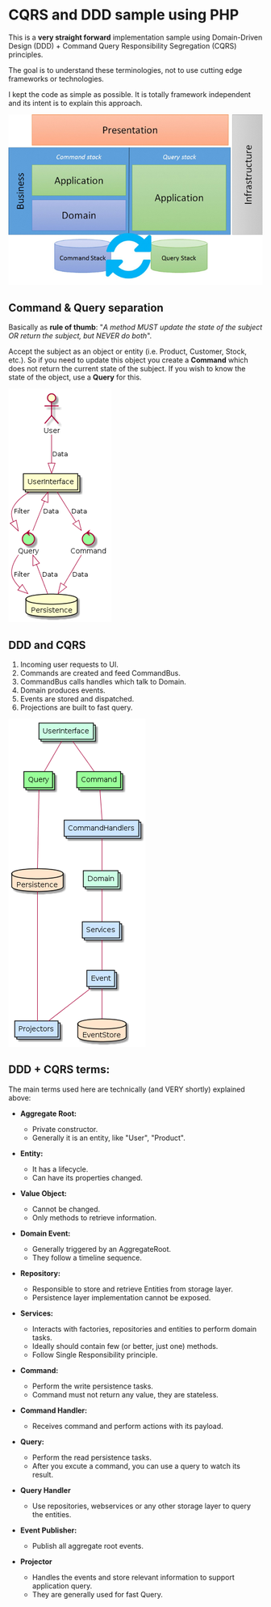 # CQRS and DDD sample using PHP 

This is a **very straight forward** implementation sample using 
Domain-Driven Design (DDD) + Command Query Responsibility Segregation (CQRS) principles.
 
The goal is to understand these terminologies, not to use cutting edge frameworks or technologies.

I kept the code as simple as possible. It is totally framework independent and its intent is to 
explain this approach. 

![CQRS](assets/cqrs.jpg "CQRS")

## Command & Query separation

Basically as **rule of thumb**: "_A method MUST update the state of the subject OR 
return the subject, but NEVER do both_".

Accept the subject as an object or entity (i.e. Product, Customer, Stock, etc.). So 
if you need to update this object you create a **Command** which does not return the current state
of the subject. If you wish to know the state of the object, use a **Query** for this. 

![CQRS Simple](assets/plantuml/cqrs.png "CQRS Simple")

## DDD and CQRS

1. Incoming user requests to UI.
2. Commands are created and feed CommandBus.
3. CommandBus calls handles which talk to Domain.
4. Domain produces events.
5. Events are stored and dispatched.
6. Projections are built to fast query.

![CQRS Complex](assets/plantuml/cqrs-complex.png "CQRS Complex")

## DDD + CQRS terms:

The main terms used here are technically (and VERY shortly) explained above: 

- **Aggregate Root:**
  - Private constructor.
  - Generally it is an entity, like "User", "Product".
 
- **Entity:**
  - It has a lifecycle.
  - Can have its properties changed.

- **Value Object:**
  - Cannot be changed.
  - Only methods to retrieve information.

- **Domain Event:**
  - Generally triggered by an AggregateRoot.
  - They follow a timeline sequence.
 
- **Repository:**
  - Responsible to store and retrieve Entities from storage layer.
  - Persistence layer implementation cannot be exposed.
  
- **Services:**
  - Interacts with factories, repositories and entities to perform domain tasks.
  - Ideally should contain few (or better, just one) methods.
  - Follow Single Responsibility principle.
  
- **Command:**
  - Perform the write persistence tasks.
  - Command must not return any value, they are stateless.

- **Command Handler:**
  - Receives command and perform actions with its payload. 
  
- **Query:**
  - Perform the read persistence tasks.
  - After you excute a command, you can use a query to watch its result.

- **Query Handler**
  - Use repositories, webservices or any other storage layer to query the entities.
    
- **Event Publisher:**
  - Publish all aggregate root events.
  
- **Projector**
  - Handles the events and store relevant information to support application query.
  - They are generally used for fast Query.